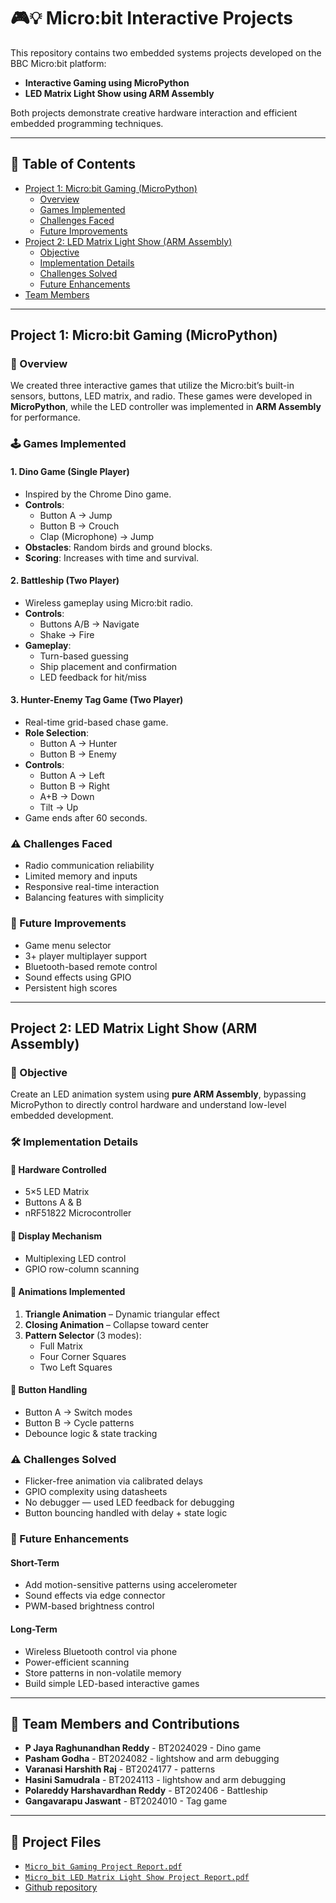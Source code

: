 # 🎮💡 Micro:bit Interactive Projects

This repository contains two embedded systems projects developed on the BBC Micro:bit platform:

- **Interactive Gaming using MicroPython**
- **LED Matrix Light Show using ARM Assembly**

Both projects demonstrate creative hardware interaction and efficient embedded programming techniques.

---

## 📘 Table of Contents

- [Project 1: Micro:bit Gaming (MicroPython)](#project-1-microbit-gaming-micropython)
  - [Overview](#overview)
  - [Games Implemented](#games-implemented)
  - [Challenges Faced](#challenges-faced)
  - [Future Improvements](#future-improvements)
- [Project 2: LED Matrix Light Show (ARM Assembly)](#project-2-led-matrix-light-show-arm-assembly)
  - [Objective](#objective)
  - [Implementation Details](#implementation-details)
  - [Challenges Solved](#challenges-solved)
  - [Future Enhancements](#future-enhancements)
- [Team Members](#team-members)

---

## Project 1: Micro:bit Gaming (MicroPython)

### 🎯 Overview

We created three interactive games that utilize the Micro:bit’s built-in sensors, buttons, LED matrix, and radio. These games were developed in **MicroPython**, while the LED controller was implemented in **ARM Assembly** for performance.

### 🕹️ Games Implemented

#### 1. Dino Game (Single Player)

- Inspired by the Chrome Dino game.
- **Controls**:  
  - Button A → Jump  
  - Button B → Crouch  
  - Clap (Microphone) → Jump
- **Obstacles**: Random birds and ground blocks.
- **Scoring**: Increases with time and survival.

#### 2. Battleship (Two Player)

- Wireless gameplay using Micro:bit radio.
- **Controls**:
  - Buttons A/B → Navigate
  - Shake → Fire
- **Gameplay**:
  - Turn-based guessing
  - Ship placement and confirmation
  - LED feedback for hit/miss

#### 3. Hunter-Enemy Tag Game (Two Player)

- Real-time grid-based chase game.
- **Role Selection**:  
  - Button A → Hunter  
  - Button B → Enemy
- **Controls**:
  - Button A → Left  
  - Button B → Right  
  - A+B → Down  
  - Tilt → Up
- Game ends after 60 seconds.

### ⚠️ Challenges Faced

- Radio communication reliability
- Limited memory and inputs
- Responsive real-time interaction
- Balancing features with simplicity

### 🚀 Future Improvements

- Game menu selector
- 3+ player multiplayer support
- Bluetooth-based remote control
- Sound effects using GPIO
- Persistent high scores

---

## Project 2: LED Matrix Light Show (ARM Assembly)

### 🎯 Objective

Create an LED animation system using **pure ARM Assembly**, bypassing MicroPython to directly control hardware and understand low-level embedded development.

### 🛠️ Implementation Details

#### 🔌 Hardware Controlled

- 5×5 LED Matrix
- Buttons A & B
- nRF51822 Microcontroller

#### 🔁 Display Mechanism

- Multiplexing LED control
- GPIO row-column scanning

#### 🔄 Animations Implemented

1. **Triangle Animation** – Dynamic triangular effect
2. **Closing Animation** – Collapse toward center
3. **Pattern Selector** (3 modes):
   - Full Matrix
   - Four Corner Squares
   - Two Left Squares

#### 🧠 Button Handling

- Button A → Switch modes
- Button B → Cycle patterns
- Debounce logic & state tracking

### ⚠️ Challenges Solved

- Flicker-free animation via calibrated delays
- GPIO complexity using datasheets
- No debugger — used LED feedback for debugging
- Button bouncing handled with delay + state logic

### 🌟 Future Enhancements

#### Short-Term

- Add motion-sensitive patterns using accelerometer
- Sound effects via edge connector
- PWM-based brightness control

#### Long-Term

- Wireless Bluetooth control via phone
- Power-efficient scanning
- Store patterns in non-volatile memory
- Build simple LED-based interactive games

---

## 👥 Team Members and Contributions

- **P Jaya Raghunandhan Reddy** - BT2024029  - Dino game
- **Pasham Godha** - BT2024082 - lightshow and arm debugging
- **Varanasi Harshith Raj** - BT2024177 - patterns
- **Hasini Samudrala** - BT2024113 - lightshow and arm debugging
- **Polareddy Harshavardhan Reddy** - BT202406 - Battleship
- **Gangavarapu Jaswant** - BT2024010 - Tag game

---

## 📎 Project Files

- [`Micro_bit Gaming Project Report.pdf`](./Micro_bit%20Gaming%20Project%20Report.pdf)
- [`Micro_bit LED Matrix Light Show Project Report.pdf`](./Micro_bit%20LED%20Matrix%20Light%20Show%20Project%20Report.pdf)
- [Github repository]()
